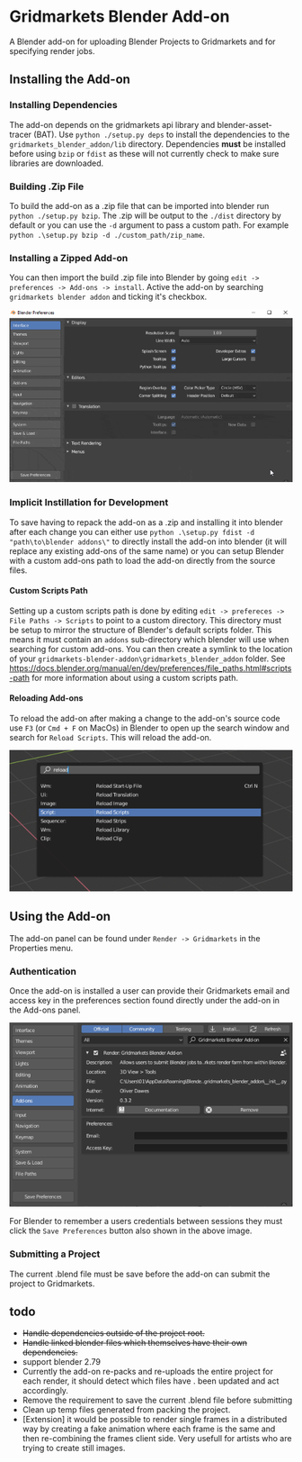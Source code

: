 # Gridmarkets Blender Add-on
A Blender add-on for uploading Blender Projects to Gridmarkets and for specifying render jobs.

## Installing the Add-on

### Installing Dependencies
The add-on depends on the gridmarkets api library and blender-asset-tracer (BAT). Use `python ./setup.py deps` to 
install the dependencies to the `gridmarkets_blender_addon/lib` directory. Dependencies **must** be installed before using 
`bzip` or `fdist` as these will not currently check to make sure libraries are downloaded.

### Building .Zip File
To build the add-on as a .zip file that can be imported into blender run `python ./setup.py bzip`. The .zip will be 
output to the `./dist` directory by default or you can use the `-d` argument to pass a custom path. For example
`python .\setup.py bzip -d ./custom_path/zip_name`.

### Installing a Zipped Add-on
You can then import the build .zip file into Blender by going `edit -> preferences -> Add-ons -> install`. Active the 
add-on by searching `gridmarkets blender addon` and ticking it's checkbox.

![gif showing how to install add-ons inside Blender](static/blender_addon_install_walkthrough.gif)

### Implicit Instillation for Development
To save having to repack the add-on as a .zip and installing it into blender after each change you can either use 
`python .\setup.py fdist -d "path\to\blender addons\"` to directly install the add-on into blender (it will replace any 
existing add-ons of the same name) or you can setup Blender with a custom add-ons path to load the add-on directly from
the source files.

#### Custom Scripts Path
Setting up a custom scripts path is done by editing `edit -> prefereces -> File Paths -> Scripts` to point to a custom 
directory. This directory must be setup to mirror the structure of Blender's default scripts folder. This means it must 
contain an `addons` sub-directory which blender will use when searching for custom add-ons. You can then create a 
symlink to the location of your `gridmarkets-blender-addon\gridmarkets_blender_addon` folder. See 
https://docs.blender.org/manual/en/dev/preferences/file_paths.html#scripts-path for more information about using a 
custom scripts path.

#### Reloading Add-ons
To reload the add-on after making a change to the
add-on's source code use `F3` (or `Cmd + F` on MacOs) in Blender to open up the search window and search for 
`Reload Scripts`. This will reload the add-on.

![image showing how to reload scripts inside Blender](static/reload_scripts.png)

## Using the Add-on
The add-on panel can be found under `Render -> Gridmarkets` in the Properties menu.

### Authentication
Once the add-on is installed a user can provide their Gridmarkets email and access key in the preferences section found
directly under the add-on in the Add-ons panel. 

![image showing where to insert email and access key](static/add-on_preferences.png)

For Blender to remember a users credentials between sessions they must click the `Save Preferences` button also shown in 
the above image.

### Submitting a Project
The current .blend file must be save before the add-on can submit the project to Gridmarkets.

## todo
- ~~Handle dependencies outside of the project root.~~
- ~~Handle linked blender files which themselves have their own dependencies.~~
- support blender 2.79
- Currently the add-on re-packs and re-uploads the entire project for each render, it should detect which files have .
  been updated and act accordingly.
- Remove the requirement to save the current .blend file before submitting
- Clean up temp files generated from packing the project.
- [Extension] it would be possible to render single frames in a distributed way by creating a fake animation where each
  frame is the same and then re-combining the frames client side. Very usefull for artists who are trying to create 
  still images.
